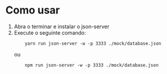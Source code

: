 # Como usar

1. Abra o terminar e instalar o json-server
2. Execute o seguinte comando:
    ```
        yarn run json-server -w -p 3333 ./mock/database.json
    ```
    ou 
    ```
        npm run json-server -w -p 3333 ./mock/database.json
    ```

